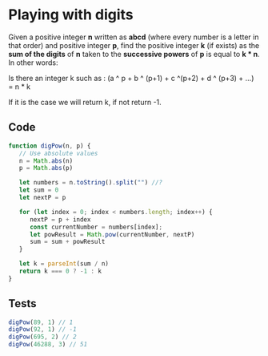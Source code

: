 #  Playing with digits
Given a positive integer **n** written as **abcd** (where every number is a letter in that order) and positive integer **p**, find the positive integer **k** (if exists) as the **sum of the digits** of **n** taken to the **successive powers** of **p** is equal to **k * n**. In other words:

Is there an integer k such as : (a ^ p + b ^ (p+1) + c ^(p+2) + d ^ (p+3) + ...) = n * k

If it is the case we will return k, if not return -1.

## Code
```js
function digPow(n, p) {
   // Use absolute values
   n = Math.abs(n)
   p = Math.abs(p)

   let numbers = n.toString().split("") //?
   let sum = 0
   let nextP = p

   for (let index = 0; index < numbers.length; index++) {
      nextP = p + index
      const currentNumber = numbers[index];
      let powResult = Math.pow(currentNumber, nextP)
      sum = sum + powResult
   }

   let k = parseInt(sum / n)
   return k === 0 ? -1 : k
}
```

## Tests
```js
digPow(89, 1) // 1
digPow(92, 1) // -1
digPow(695, 2) // 2
digPow(46288, 3) // 51
```
